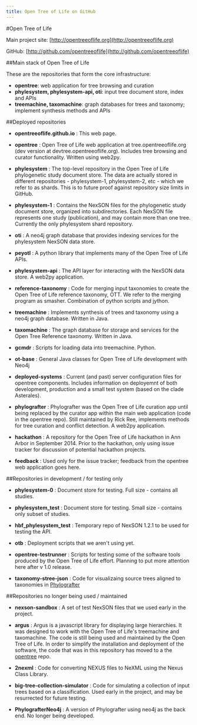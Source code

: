 ```yaml
---
title: Open Tree of Life on GitHub
---
```


#Open Tree of Life

Main project site: [http://opentreeoflife.org](http://opentreeoflife.org)

GitHub: [http://github.com/opentreeoflife](http://github.com/opentreeoflife)

##Main stack of Open Tree of Life

These are the repositories that form the core infrastructure:

* **opentree**: web application for tree browsing and curation
* **phylesystem, phylesystem-api, oti**: input tree document store, index and APIs
* **treemachine, taxomachine**: graph databases for trees and taxonomy; implement synthesis methods and APIs

##Deployed repositories

* **opentreeoflife.github.io** : This web page.

* **opentree** : Open Tree of Life web application at  tree.opentreeoflife.org (dev version at devtree.opentreeoflife.org). Includes tree browsing and curator functionality. Written using web2py.  

* **phylesystem** : The top-level repository in the Open Tree of Life phylogenetic study document store. The data are actually stored in different repositories - phylesystem-1, phylesystem-2, etc - which we refer to as shards. This is to future proof against repository size limits in GitHub. 

* **phylesystem-1** : 
Contains the NexSON files for the phylogenetic study document store, organized into subdirectories. Each NexSON file represents one study (publication), and may contain more than one tree. Currently the only phylesystem shard repository. 

* **oti** : A neo4j graph database that provides indexing services for the phylesystem NexSON data store. 

* **peyotl** : A python library that implements many of the Open Tree of Life APIs. 

* **phylesystem-api** : The API layer for interacting with the NexSON data store. A web2py application. 

* **reference-taxonomy** : Code for merging input taxonomies to create the Open Tree of Life reference taxonomy, OTT. We refer to the merging program as smasher. Combination of python scripts and jython. 

* **treemachine** : Implements synthesis of trees and taxonomy using a neo4j graph database. Written in Java.

* **taxomachine** : The graph database for storage and services for the Open Tree Reference taxonomy. Written in Java.

* **gcmdr** : Scripts for loading data into treemachine. Python.

* **ot-base** : General Java classes for Open Tree of Life development with Neo4j

* **deployed-systems** : Current (and past) server configuration files for opentree components. Includes information on deployemnt of both development, production and a small test system (based on the clade Asterales).  

* **phylografter** : Phylografter was the Open Tree of Life curation app until being replaced by the curator app within the main web application (code in the opentree repo). Still maintained by Rick Ree, implements methods for tree curation and conflict detection. A web2py application.  

* **hackathon** : A repository for the Open Tree of Life hackathon in Ann Arbor in September 2014. Prior to the hackathon, only using issue tracker for discussion of potential hackathon projects. 

* **feedback** : Used only for the issue tracker; feedback from the opentree web application goes here. 


##Repositories in development / for testing only 
* **phylesystem-0** : Document store for testing. Full size - contains all studies. 

* **phylesystem_test** : Document store for testing. Small size - contains only subset of studies. 

* **hbf_phylesystem_test** : Temporary repo of NexSON 1.2.1 to be used for testing the API. 

* **otb** : Deployment scripts that we aren't using yet.

* **opentree-testrunner** : Scripts for testing some of the software tools produced by the Open Tree of Life effort. Planning to put more attention here after v 1.0 release. 

* **taxonomy-stree-json** : Code for visualizaing source trees aligned to taxonomies in [Phylografter](https://github.com/OpenTreeOfLife/phylografter)

##Repositories no longer being used / maintained
* **nexson-sandbox** : 
A set of test NexSON files that we used early in the project. 

* **argus** : 
Argus is a javascript library for displaying large hierarchies. It was designed to work with the Open Tree of Life's treemachine and taxomachine.  The code is still being used and maintained by the Open Tree of Life. In order to simplify the installation and deployment of the software, the code that 
was in this repository has moved to a the [opentree](https://github.com/OpenTreeOfLife/opentree) repo.

* **2nexml** : 
Code for converting NEXUS files to NeXML using the Nexus Class Library. 

* **big-tree-collection-simulator** : 
Code for simulating a collection of input trees based on a classification. Used early in the project, and may be resurrected for future testing. 

* **PhylografterNeo4j** : 
A version of Phylografter using neo4j as the back end. No longer being developed. 

